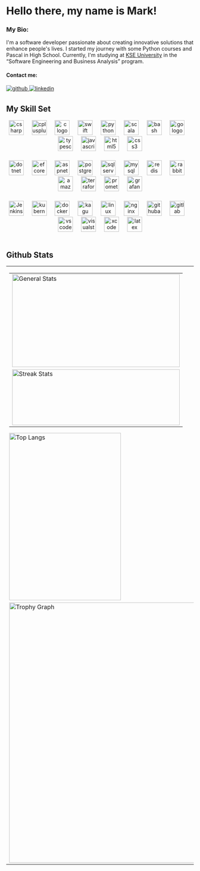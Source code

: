 # Hello there, my name is Mark!

### My Bio:

I'm a software developer passionate about creating innovative solutions that enhance people's lives. I started my journey with some Python courses and Pascal in High School. Currently, I'm studying at [KSE University](https://university.kse.ua/en) in the “Software Engineering and Business Analysis” program.

#### Contact me:
<a href="https://github.com/Tabatskyi" target="_blank">
<img src=https://img.shields.io/badge/github-%2324292e.svg?&style=for-the-badge&logo=github&logoColor=white alt=github style="margin-bottom: 5px;" />
</a>
<a href="https://linkedin.com/in/mark-tabatskyi" target="_blank">
<img src=https://img.shields.io/badge/linkedin-%231E77B5.svg?&style=for-the-badge&logo=linkedin&logoColor=white alt=linkedin style="margin-bottom: 5px;" />
</a> 
<br/>  


## My Skill Set  

<div align="center">
  <a href="https://dotnet.microsoft.com/languages/csharp/"><img src="https://skillicons.dev/icons?i=cs" height="40" width="40"  alt="csharp logo"  /></a>
  <img width="5" />   
  <img width="5" />
  <a href="https://cplusplus.com/"><img src="https://skillicons.dev/icons?i=cpp" height="40" width="40"  alt="cplusplus logo"  /></a>
  <img width="5" />   
  <img width="5" />
  <a href="https://www.cprogramming.com/"><img src="https://skillicons.dev/icons?i=c" height="40" width="40"  alt="c logo"  /></a>
  <img width="5" />   
  <img width="5" />
  <a href="https://developer.apple.com/swift/"><img src="https://skillicons.dev/icons?i=swift" height="40" width="40"  alt="swift logo"  /></a>
  <img width="5" />
  <img width="5" />
  <a href="https://www.python.org/"><img src="https://cdn.jsdelivr.net/gh/devicons/devicon/icons/python/python-original.svg" height="40" width="40"  alt="python logo"  /></a>
  <img width="5" />   
  <img width="5" />
  <a href="https://www.scala-lang.org/"><img src="https://cdn.simpleicons.org/scala/DC322F" height="40" width="40"  alt="scala logo"  /></a>
  <img width="5" />   
  <img width="5" />
  <a href="https://www.r-project.org/"><img src="https://cdn.jsdelivr.net/gh/devicons/devicon/icons/r/r-original.svg" height="40" width="40"  alt="bash logo"  /></a>
  <img width="5" />  
  <img width="5" />
  <a href="https://go.dev/"><img src="https://cdn.jsdelivr.net/gh/devicons/devicon/icons/go/go-original.svg" height="40" width="40"  alt="go logo"  /></a>
  <img width="5" />   
  <img width="5" />
  <a href="https://www.typescriptlang.org/"><img src="https://cdn.simpleicons.org/typescript/3178C6" height="40" width="40"  alt="typescript logo"  /></a>
  <img width="5" />   
  <img width="5" />
  <a href="https://www.w3schools.com/Js/"><img src="https://cdn.simpleicons.org/javascript/F7DF1E" height="40" width="40"  alt="javascript logo"  /></a>
  <img width="5" />   
  <img width="5" />
  <a href="https://www.w3schools.com/html/"><img src="https://cdn.jsdelivr.net/gh/devicons/devicon/icons/html5/html5-original.svg" height="40" width="40"  alt="html5 logo"  /></a>
  <img width="5" />   
  <img width="5" />
  <a href="https://www.w3schools.com/css/"><img src="https://cdn.jsdelivr.net/gh/devicons/devicon/icons/css3/css3-original.svg" height="40" width="40"  alt="css3 logo"  /></a>
</div>

###

<div align="center">
  <a href="https://dotnet.microsoft.com/"><img src="https://cdn.simpleicons.org/dotnet/512BD4" height="40" width="40"  alt="dotnet logo"  /></a>
  <img width="5" />   
  <img width="5" />
  <a href="https://learn.microsoft.com/en-us/ef/core"><img src="https://cdn.jsdelivr.net/gh/devicons/devicon/icons/entityframeworkcore/entityframeworkcore-original.svg" height="40" width="40"  alt="ef core logo"  /></a>
  <img width="5" />   
  <img width="5" />
  <a href="https://dotnet.microsoft.com/en-us/apps/aspnet"><img src="https://cdn.jsdelivr.net/gh/devicons/devicon/icons/dot-net/dot-net-original.svg" height="40" width="40"  alt="aspnet logo"  /></a>
  <img width="5" />   
  <img width="5" />
  <a href="https://www.postgresql.org/"><img src="https://cdn.jsdelivr.net/gh/devicons/devicon/icons/postgresql/postgresql-original.svg" height="40" width="40"  alt="postgresql logo"  /></a>
  <img width="5" />   
  <img width="5" />
  <a href="https://www.microsoft.com/sql-server"><img src="https://cdn.jsdelivr.net/gh/devicons/devicon@latest/icons/microsoftsqlserver/microsoftsqlserver-plain-wordmark.svg" height="40" width="40"  alt="sqlserver logo"  /></a>
  <img width="5" />   
  <img width="5" />
  <a href="https://www.mysql.com/"><img src="https://cdn.simpleicons.org/mysql/4479A1" height="40" width="40"  alt="mysql logo"  /></a>
  <img width="5" />  
  <img width="5" />
  <a href="https://redis.io/"><img src="https://cdn.simpleicons.org/redis/DC382D" height="40" width="40"  alt="redis logo"  /></a>
  <img width="5" />  
  <img width="5" />
  <a href="https://www.rabbitmq.com/"><img src="https://cdn.simpleicons.org/rabbitmq/FF6600" height="40" width="40"  alt="rabbitmq logo"  /></a>
  <img width="5" />  
  <img width="5" />
  <a href="https://aws.amazon.com/"><img src="https://skillicons.dev/icons?i=aws" height="40" width="40"  alt="amazonwebservices logo"  /></a>
  <img width="5" />  
  <img width="5" />
  <a href="https://www.terraform.io/"><img src="https://cdn.jsdelivr.net/gh/devicons/devicon/icons/terraform/terraform-original.svg" height="40" width="40"  alt="terraform logo"  /></a>
  <img width="5" />  
  <img width="5" />
  <a href="https://prometheus.io/"><img src="https://cdn.jsdelivr.net/gh/devicons/devicon/icons/prometheus/prometheus-original.svg" height="40" width="40"  alt="prometheus logo"  /></a>
  <img width="5" /> 
  <img width="5" />
  <a href="https://grafana.com/"><img src="https://cdn.jsdelivr.net/gh/devicons/devicon/icons/grafana/grafana-original.svg" height="40" width="40"  alt="grafana logo"  /></a>
</div>

###

<div align="center">
 <a href="https://www.jenkins.io/"><img src="https://profilinator.rishav.dev/skills-assets/jenkins-icon.svg" alt="Jenkins" height="40" width="40"  /></a>
  <img width="5" />  
  <img width="5" />
  <a href="https://kubernetes.io/"><img src="https://cdn.jsdelivr.net/gh/devicons/devicon/icons/kubernetes/kubernetes-original.svg" height="40" width="40"  alt="kubernetes logo"  /></a>
  <img width="5" />  
  <img width="5" />
  <a href="https://www.docker.com/"><img src="https://cdn.simpleicons.org/docker/2496ED" height="40" width="40"  alt="docker logo"  /></a>
  <img width="5" />  
  <img width="5" />
  <a href="https://github.com/vovaskochko/KaguOS"><img src="https://github.com/vovaskochko/KaguOS/blob/main/kaguos_logo.png" height="40" width="40"  alt="kagu logo"  /></a>
  <img width="5" /> 
  <img width="5" />
  <a href="https://www.linux.org/"><img src="https://cdn.jsdelivr.net/gh/devicons/devicon/icons/linux/linux-original.svg" height="40" width="40"  alt="linux logo"  /></a>
  <img width="5" />  
  <img width="5" />
  <a href="https://www.nginx.com/"><img src="https://cdn.simpleicons.org/nginx/009639" height="40" width="40"  alt="nginx logo"  /></a>
  <img width="5" />  
  <img width="5" />
  <a href="https://github.com/features/actions/"><img src="https://skillicons.dev/icons?i=githubactions" height="40" width="40"  alt="githubactions logo"  /></a>
  <img width="5" /> 
  <img width="5" />
  <a href="https://about.gitlab.com/"><img src="https://cdn.jsdelivr.net/gh/devicons/devicon/icons/gitlab/gitlab-original.svg" height="40" width="40"  alt="gitlab logo"  /></a>
  <img width="5" />  
  <img width="5" />
  <a href="https://code.visualstudio.com/"><img src="https://cdn.jsdelivr.net/gh/devicons/devicon/icons/vscode/vscode-original.svg" height="40" width="40"  alt="vscode logo"  /></a>
  <img width="5" />  
  <img width="5" />
  <a href="https://visualstudio.microsoft.com/"><img src="https://cdn.jsdelivr.net/gh/devicons/devicon/icons/visualstudio/visualstudio-original.svg" height="40" width="40"  alt="visualstudio logo"  /></a>
  <img width="5" />  
  <img width="5" />
  <a href="https://developer.apple.com/xcode/"><img src="https://cdn.jsdelivr.net/gh/devicons/devicon/icons/xcode/xcode-original.svg" height="40" width="40"  alt="xcode logo"  /></a>
  <img width="5" />  
  <img width="5" />
  <a href="https://www.latex-project.org/"><img src="https://skillicons.dev/icons?i=latex" height="40" width="40"  alt="latex logo"  /></a>
</div>


<br/>  


## Github Stats 
<div align="center">
<table>
  <tr>
    <td>
<table align="left">
    <tr>
      <td>
      <a href="https://github.com/anuraghazra/github-readme-stats">
        <img src="https://github-readme-stats-git-main-tabatskyis-projects.vercel.app/api?username=Tabatskyi&count_private=true&hide_border=true&theme=github_dark&text_bold=true&show=reviews,prs_merged,prs_merged_percentage" width="450" height="250" alt="General Stats"/>
      </a>
        </td>
    </tr>
  <tr></tr>
    <tr>
      <td>
      <a href="https://github.com/DenverCoder1/github-readme-streak-stats">
        <img src="https://github-readme-streak-stats-eight.vercel.app/?user=Tabatskyi&theme=github_dark&hide_border=true&mode=daily&sections=total%2Ccurrent%2Clongest&stroke=67a5f8&dates=67a5f8&ring=67a5f8" width="450" height="150" alt="Streak Stats"/>
      </a>
    </td>
  </tr>
</table>
      <a href="https://github.com/anuraghazra/github-readme-stats">
        <img src="https://github-readme-stats-git-main-tabatskyis-projects.vercel.app/api/top-langs/?username=Tabatskyi&hide_border=true&layout=donut-vertical&theme=github_dark&langs_count=20&size_weight=0.5&count_weight=0.5&text_bold=true" width="300" height="450" alt="Top Langs" />  
      </a>
  </tr>
  <tr></tr>
      <tr>
    <td>
  <a href="https://github.com/ryo-ma/github-profile-trophy">
    <img src="https://github-profile-trophy-ruby.vercel.app?username=Tabatskyi&theme=darkhub&column=5&row=1&margin-w=1&margin-h=6&no-bg=false&no-frame=true" width="700" alt="Trophy Graph"/>
  </a></td>
    </tr>
  </table>
</div>
<br/>  
